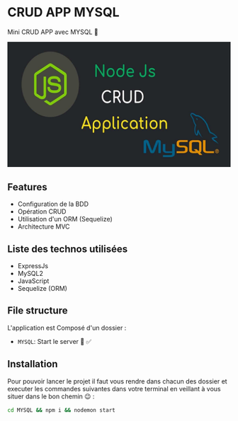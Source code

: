# CRUD APP MYSQL  

Mini CRUD APP avec MYSQL 📜

![alt text](https://github.com/Dramane-dev/NodeJs-Practices-MySQL/blob/master/NodeJs-MySQL-img.png?raw=true)



## Features

- Configuration de la BDD 
- Opération CRUD
- Utilisation d'un ORM (Sequelize)
- Architecture MVC 

## Liste des technos utilisées 

- ExpressJs
- MySQL2
- JavaScript 
- Sequelize (ORM)



## File structure

L'application est Composé d'un dossier :

- `MYSQL`: Start le server 🚀 ✅


## Installation

Pour pouvoir lancer le projet il faut vous rendre dans chacun des dossier et executer les commandes suivantes dans votre terminal en veillant à vous situer dans le bon chemin 😉 :

```bash
cd MYSQL && npm i && nodemon start
```
